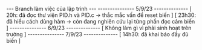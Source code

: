 --- Branch làm việc của lập trình ---
--------------- 5/9/23 --------------
[ 20h: đã đọc thư viện PID.h và PID.c -> thắc mắc vấn đề reset biến ]
[ 23h30: đã hiểu cách dùng hàm -> còn đang nghiên cứu lại từng phần đọc cảm biến ]
--------------- 6/9/23 --------------
[ Không làm gì vì phải sinh hoạt trên trường ]
--------------- 7/9/23 --------------
[ 14h30: đã khai báo đầy đủ biến ]